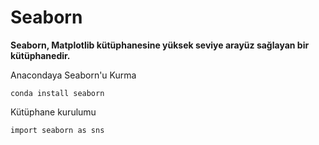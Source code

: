 # Seaborn

**Seaborn, Matplotlib kütüphanesine yüksek seviye arayüz sağlayan bir kütüphanedir.**

Anacondaya Seaborn'u Kurma
```
conda install seaborn
```

Kütüphane kurulumu
```
import seaborn as sns
```





